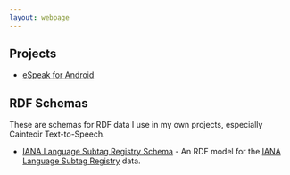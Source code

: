 ```yaml
---
layout: webpage
---
```


## Projects

*  [eSpeak for Android](/espeak-for-android)

## RDF Schemas

These are schemas for RDF data I use in my own projects, especially
Cainteoir Text-to-Speech.

*  [IANA Language Subtag Registry Schema](/schema/2013/iana) - An RDF model for the
   [IANA Language Subtag Registry](http://www.iana.org/assignments/language-subtag-registry)
   data.
